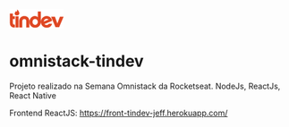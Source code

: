<img src="https://github.com/JeffersonBrito/omnistack-tindev/blob/master/logo.png?raw=true" alt="" />

# omnistack-tindev
Projeto realizado na Semana Omnistack da Rocketseat. NodeJs, ReactJs, React Native

Frontend ReactJS: https://front-tindev-jeff.herokuapp.com/
